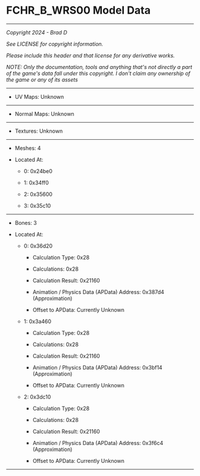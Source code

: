 # FCHR_B_WRS00 Model Data

---

*Copyright 2024 - Brad D*

*See LICENSE for copyright information.*

*Please include this header and that license for any derivative works.*

*NOTE: Only the documentation, tools and anything that's not directly a part of the game's data fall under this copyright. I don't claim any ownership of the game or any of its assets*

---


* UV Maps: Unknown

---

* Normal Maps: Unknown

---

* Textures: Unknown

---

* Meshes: 4

* Located At:

  * 0: 0x24be0

  * 1: 0x34ff0

  * 2: 0x35600

  * 3: 0x35c10

---

* Bones: 3

* Located At:

  * 0: 0x36d20

    * Calculation Type: 0x28

    * Calculations: 0x28

    * Calculation Result: 0x21160

    * Animation / Physics Data (APData) Address: 0x387d4 (Approximation)

    * Offset to APData: Currently Unknown

  * 1: 0x3a460

    * Calculation Type: 0x28

    * Calculations: 0x28

    * Calculation Result: 0x21160

    * Animation / Physics Data (APData) Address: 0x3bf14 (Approximation)

    * Offset to APData: Currently Unknown

  * 2: 0x3dc10

    * Calculation Type: 0x28

    * Calculations: 0x28

    * Calculation Result: 0x21160

    * Animation / Physics Data (APData) Address: 0x3f6c4 (Approximation)

    * Offset to APData: Currently Unknown

---

